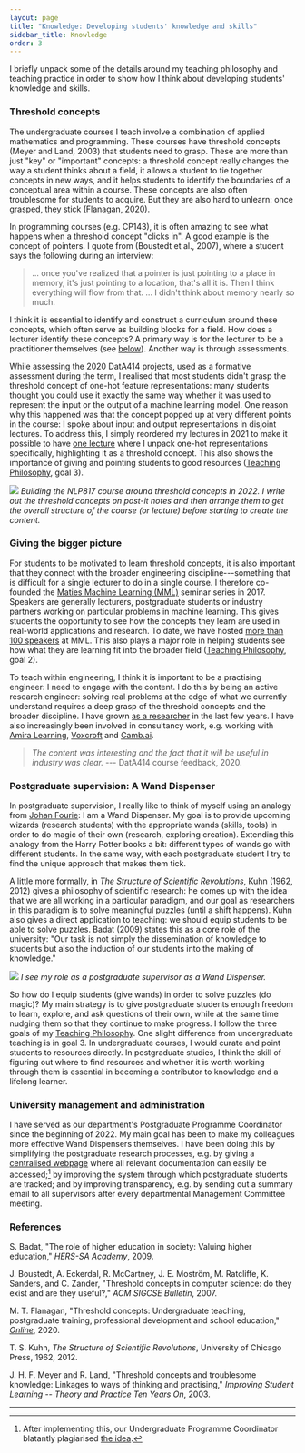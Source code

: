 ```yaml
---
layout: page
title: "Knowledge: Developing students' knowledge and skills"
sidebar_title: Knowledge
order: 3
---
```


I briefly unpack some of the details around my teaching philosophy and teaching practice in order to show how I think about developing students' knowledge and skills.


### Threshold concepts

The undergraduate courses I teach involve a combination of applied mathematics and programming. These courses have threshold concepts (Meyer and Land, 2003) that students need to grasp. These are more than just "key" or "important" concepts: a threshold concept really changes the way a student thinks about a field, it allows a student to tie together concepts in new ways, and it helps students to identify the boundaries of a conceptual area within a course. These concepts are also often troublesome for students to acquire. But they are also hard to unlearn: once grasped, they stick (Flanagan, 2020).

In programming courses (e.g. CP143), it is often amazing to see what happens when a threshold concept "clicks in". A good example is the concept of pointers. I quote from (Boustedt et al., 2007), where a student says the following during an interview:

> ... once you've realized that a pointer is just pointing to a place in memory, it's just pointing to a location, that's all it is. Then I think everything will flow from that. ... I didn't think about memory nearly so much.

I think  it is essential to identify and construct a curriculum around these concepts, which often serve as building blocks for a field. How does a lecturer identify these concepts? A primary way is for the lecturer to be a practitioner themselves (see [below](#giving-the-bigger-picture)). Another way is through assessments.

While assessing the 2020 DatA414 projects, used as a formative assessment during the term, I realised that most students didn't grasp the threshold concept of one-hot feature representations: many students thought you could use it exactly the same way whether it was used to represent the input or the output of a machine learning model. One reason why this happened was that the concept popped up at very different points in the course: I spoke about input and output representations in disjoint lectures. To address this, I simply reordered my lectures in 2021 to make it possible to have [one lecture](https://youtu.be/AoZdxBqw9n0&list=PLmZlBIcArwhNSvaKyVSoIEq0ewNX9KTC4) where I unpack one-hot representations specifically, highlighting it as a threshold concept. This also shows the importance of giving and pointing students to good resources ([Teaching Philosophy]({{site.url}}/philosophy/), goal 3).

![]({{site.url}}/fig/20220518_075838.jpg)
*Building the NLP817 course around threshold concepts in 2022. I write out the threshold concepts on post-it notes and then arrange them to get the overall structure of the course (or lecture) before starting to create the content.*


### Giving the bigger picture

For students to be motivated to learn threshold concepts, it is also important that they connect with the broader engineering discipline---something that is difficult for a single lecturer to do in a single course. I therefore co-founded the [Maties Machine Learning (MML)](https://mml.sun.ac.za/) seminar series in 2017. Speakers are generally lecturers, postgraduate students or industry partners working on particular problems in machine learning. This gives students the opportunity to see how the concepts they learn are used in real-world applications and research. To date, we have hosted [more than 100 speakers](https://mml.sun.ac.za/talks) at MML. This also plays a major role in helping students see how what they are learning fit into the broader field ([Teaching Philosophy]({{site.url}}/philosophy/), goal 2).

To teach within engineering, I think it is important to be a practising engineer: I need to engage with the content. I do this by being an active research engineer: solving real problems at the edge of what we currently understand requires a deep grasp of the threshold concepts and the broader discipline. I have grown [as a researcher](https://scholar.google.com/citations?user=F3dhs4kAAAAJ) in the last few years. I have also increasingly been involved in consultancy work, e.g. working with [Amira Learning](https://www.amiralearning.com), [Voxcroft](https://www.voxcroft.com/) and [Camb.ai](https://www.camb.ai/).

> *The content was interesting and the fact that it will be useful in industry was clear.* --- DatA414 course feedback, 2020.


### Postgraduate supervision: A Wand Dispenser

In postgraduate supervision, I really like to think of myself using an analogy from [Johan Fourie](https://www.johanfourie.com/teaching/): I am a Wand Dispenser. My goal is to provide upcoming wizards (research students) with the appropriate wands (skills, tools) in order to do magic of their own (research, exploring creation). Extending this analogy from the Harry Potter books a bit: different types of wands go with different students. In the same way, with each postgraduate student I try to find the unique approach that makes them tick.

A little more formally, in *The Structure of Scientific Revolutions*, Kuhn (1962, 2012) gives a philosophy of scientific research: he comes up with the idea that we are all working in a particular paradigm, and our goal as researchers in this paradigm is to solve meaningful puzzles (until a shift happens). Kuhn also gives a direct application to teaching: we should equip students to be able to solve puzzles. Badat (2009) states this as a core role of the university: "Our task is not simply the dissemination of knowledge to students but also the induction of our students into the making of knowledge."

![]({{site.url}}/fig/wands.jpeg)
*I see my role as a postgraduate supervisor as a Wand Dispenser.*

So how do I equip students (give wands) in order to solve puzzles (do magic)? My main strategy is to give postgraduate students enough freedom to learn, explore, and ask questions of their own, while at the same time nudging them so that they continue to make progress. I follow the three goals of my [Teaching Philosophy]({{site.url}}/philosophy/). One slight difference from undergraduate teaching is in goal 3. In undergraduate courses, I would curate and point students to resources directly. In postgraduate studies, I think the skill of figuring out where to find resources and whether it is worth working through them is essential in becoming a contributor to knowledge and a lifelong learner.


### University management and administration

I have served as our department's Postgraduate Programme Coordinator since the beginning of 2022. My main goal has been to make my colleagues more effective Wand Dispensers themselves. I have been doing this by simplifying the postgraduate research processes, e.g. by giving a [centralised webpage](https://eepostgrads.sun.ac.za/) where all relevant documentation can easily be accessed;[^1] by improving the system through which postgraduate students are tracked; and by improving transparency, e.g. by sending out a summary email to all supervisors after every departmental Management Committee meeting.


### References

S. Badat, "The role of higher education in society: Valuing higher education," *HERS-SA Academy*, 2009.

J. Boustedt, A. Eckerdal, R. McCartney, J. E. Moström, M. Ratcliffe, K. Sanders, and C. Zander, "Threshold concepts in computer science: do they exist and are they useful?," *ACM SIGCSE Bulletin*, 2007.

M. T. Flanagan, "Threshold concepts: Undergraduate teaching, postgraduate training, professional development and school education," [*Online*](https://www.ee.ucl.ac.uk/~mflanaga/thresholds.html), 2020.

T. S. Kuhn, *The Structure of Scientific Revolutions*, University of Chicago Press, 1962, 2012.

J. H. F. Meyer and R. Land, "Threshold concepts and troublesome knowledge: Linkages to ways of thinking and practising," *Improving Student Learning -- Theory and Practice Ten Years On*, 2003.

* * *

[^1]: After implementing this, our Undergraduate Programme Coordinator blatantly plagiarised [the idea](https://eeundergrads.sun.ac.za/).
